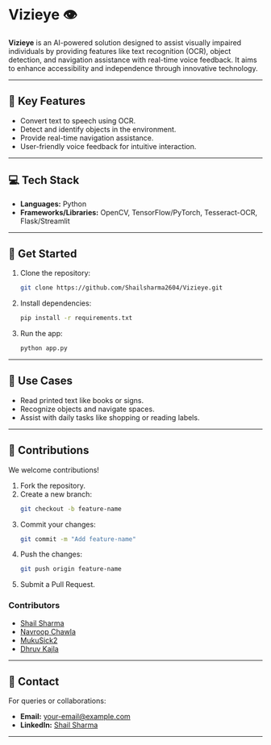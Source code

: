 # Vizieye 👁️  

**Vizieye** is an AI-powered solution designed to assist visually impaired individuals by providing features like text recognition (OCR), object detection, and navigation assistance with real-time voice feedback. It aims to enhance accessibility and independence through innovative technology.

---

## 🌟 Key Features  

- Convert text to speech using OCR.  
- Detect and identify objects in the environment.  
- Provide real-time navigation assistance.  
- User-friendly voice feedback for intuitive interaction.  

---

## 💻 Tech Stack  

- **Languages:** Python  
- **Frameworks/Libraries:** OpenCV, TensorFlow/PyTorch, Tesseract-OCR, Flask/Streamlit  

---

## 🚀 Get Started  

1. Clone the repository:  
   ```bash
   git clone https://github.com/Shailsharma2604/Vizieye.git
   ```  
2. Install dependencies:  
   ```bash
   pip install -r requirements.txt
   ```  
3. Run the app:  
   ```bash
   python app.py
   ```  

---

## 🎯 Use Cases  

- Read printed text like books or signs.  
- Recognize objects and navigate spaces.  
- Assist with daily tasks like shopping or reading labels.  

---

## 🤝 Contributions  

We welcome contributions!  

1. Fork the repository.  
2. Create a new branch:  
   ```bash
   git checkout -b feature-name
   ```  
3. Commit your changes:  
   ```bash
   git commit -m "Add feature-name"
   ```  
4. Push the changes:  
   ```bash
   git push origin feature-name
   ```  
5. Submit a Pull Request.  

### Contributors  
- [Shail Sharma](https://github.com/Shailsharma2604)  
- [Navroop Chawla](https://github.com/navroopchawla)  
- [MukuSick2](https://github.com/MukuSick2)  
- [Dhruv Kajla](https://github.com/dhruvkajla0001)  

---

## 📧 Contact  

For queries or collaborations:  
- **Email:** [your-email@example.com](mailto:your-email@example.com)  
- **LinkedIn:** [Shail Sharma](https://www.linkedin.com/in/shail-sharma-607175250)  

---  
